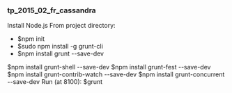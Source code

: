 ### tp_2015_02_fr_cassandra
Install Node.js
From project directory:
* $npm init
* $sudo npm install -g grunt-cli
* $npm install grunt --save-dev

$npm install grunt-shell --save-dev
$npm install grunt-fest --save-dev
$npm install grunt-contrib-watch --save-dev
$npm install grunt-concurrent --save-dev
Run (at 8100):
$grunt
